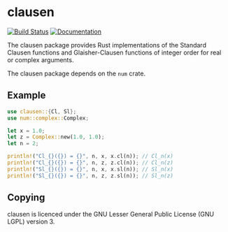 clausen
=======

[![Build Status](https://github.com/Expander/clausen.rs/workflows/test/badge.svg)](https://github.com/Expander/clausen.rs/actions)
[![Documentation](https://docs.rs/clausen/badge.svg)](https://docs.rs/clausen/)

The clausen package provides Rust implementations of the Standard
Clausen functions and Glaisher-Clausen functions of integer order for
real or complex arguments.

The clausen package depends on the `num` crate.


Example
-------

```rust
use clausen::{Cl, Sl};
use num::complex::Complex;

let x = 1.0;
let z = Complex::new(1.0, 1.0);
let n = 2;

println!("Cl_{}({}) = {}", n, x, x.cl(n)); // Cl_n(x)
println!("Cl_{}({}) = {}", n, z, z.cl(n)); // Cl_n(z)
println!("Sl_{}({}) = {}", n, x, x.sl(n)); // Sl_n(x)
println!("Sl_{}({}) = {}", n, z, z.sl(n)); // Sl_n(z)
```


Copying
-------

clausen is licenced under the GNU Lesser General Public License (GNU
LGPL) version 3.
